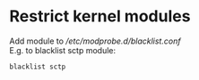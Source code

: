 # Restrict kernel modules

Add module to */etc/modprobe.d/blacklist.conf*  
E.g. to blacklist sctp module:
```
blacklist sctp
```